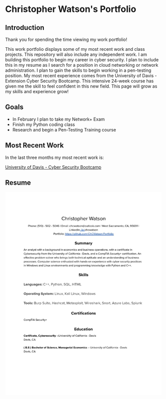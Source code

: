 # Christopher Watson's Portfolio
## Introduction
Thank you for spending the time viewing my work portfolio!   
   
This work portfolio displays some of my most recent work and class projects. This repository will also include any independent work. I am building this portfolio to begin my career in cyber security. I plan to include this in my resume as I search for a position in cloud networking or network administration. I plan to gain the skills to begin working in a pen-testing position. My most recent experience comes from the University of Davis - Extension Cyber Security Bootcamp. This intensive 24-week course has given me the skill to feel confident in this new field. This page will grow as my skills and experience grow!
   
   
   ## Goals
   - In February I plan to take my Network+ Exam
   - Finish my Python coding class
   - Research and begin a Pen-Testing Training course
      
     
## Most Recent Work  
     
In the last three months my most recent work is:
     
[University of Davis - Cyber Security Bootcamp](https://github.com/Plampking/Portfolio/tree/main/UC-Davis%20Extension%20Cyber%20Security%20Bootcamp)



## Resume
![Resume](https://github.com/ChCWatson/Portfolio/blob/main/%5BChristopher%20Watson%5D%20Resume.jpg)
